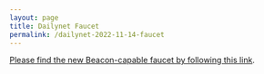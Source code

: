 ```yaml
---
layout: page
title: Dailynet Faucet
permalink: /dailynet-2022-11-14-faucet
---
```


[Please find the new Beacon-capable faucet by following this link](https://faucet.dailynet-2022-11-14.teztnets.xyz).
